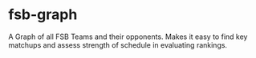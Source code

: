 # fsb-graph
A Graph of all FSB Teams and their opponents.   Makes it easy to find key matchups and assess strength of schedule in evaluating rankings.
